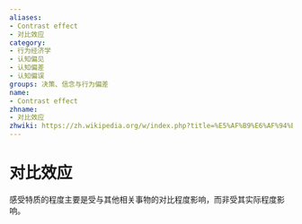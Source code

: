 ```yaml
---
aliases:
- Contrast effect
- 对比效应
category:
- 行为经济学
- 认知偏见
- 认知偏差
- 认知偏误
groups: 决策、信念与行为偏差
name:
- Contrast effect
zhname:
- 对比效应
zhwiki: https://zh.wikipedia.org/w/index.php?title=%E5%AF%B9%E6%AF%94%E6%95%88%E5%BA%94&action=edit&redlink=1
---
```


# 对比效应

感受特质的程度主要是受与其他相关事物的对比程度影响，而非受其实际程度影响。
